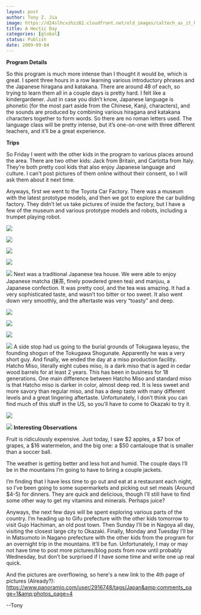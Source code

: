 ```yaml
---
layout: post
author: Tony Z. Jia
image: https://d24slhcvzhzz82.cloudfront.net/old_images/caltech_as_it_happens/6a0105349b8251970b0120a547903f970b.jpg
title: A Hectic Day
categories: [global]
status: Publish
date: 2009-09-04
---
```


**Program Details**

So this program is much more intense than I thought it would be, which is great. I spent three hours in a row learning various introductory phrases and the Japanese hiragana and katakana. There are around 48 of each, so trying to learn them all in a couple days is pretty hard. I felt like a kindergardener. Just in case you didn’t know, Japanese language is phonetic (for the most part aside from the Chinese, Kanji, characters), and the sounds are produced by combining various hiragana and katakana characters together to form words. So there are no roman letters used. The language class will be pretty intense, but it’s one-on-one with three different teachers, and it’ll be a great experience.

**Trips**

So Friday I went with the other kids in the program to various places around the area. There are two other kids: Jack from Britain, and Carlotta from Italy. They’re both pretty cool kids that also enjoy Japanese language and culture. I can't post pictures of them online without their consent, so I will ask them about it next time.

Anyways, first we went to the Toyota Car Factory. There was a museum with the latest prototype models, and then we got to explore the car building factory. They didn’t let us take pictures of inside the factory, but I have a few of the museum and various prototype models and robots, including a trumpet playing robot.


![](https://d24slhcvzhzz82.cloudfront.net/old_images/caltech_as_it_happens/6a0105349b8251970b0120a59e7114970c.jpg)

![](https://d24slhcvzhzz82.cloudfront.net/old_images/caltech_as_it_happens/6a0105349b8251970b0120a59e7223970c.jpg)

![](https://d24slhcvzhzz82.cloudfront.net/old_images/caltech_as_it_happens/6a0105349b8251970b0120a54792a2970b.jpg)

![](https://d24slhcvzhzz82.cloudfront.net/old_images/caltech_as_it_happens/6a0105349b8251970b0120a54792df970b.jpg)

![](https://d24slhcvzhzz82.cloudfront.net/old_images/caltech_as_it_happens/6a0105349b8251970b0120a59e7350970c.jpg)
Next was a traditional Japanese tea house. We were able to enjoy Japanese matcha (抹茶, finely powdered green tea) and manjuu, a Japanese confection. It was pretty cool, and the tea was amazing. It had a very sophisticated taste, and wasn’t too bitter or too sweet. It also went down very smoothly, and the aftertaste was very “toasty” and deep.


![](https://d24slhcvzhzz82.cloudfront.net/old_images/caltech_as_it_happens/6a0105349b8251970b0120a54793f0970b.jpg)

![](https://d24slhcvzhzz82.cloudfront.net/old_images/caltech_as_it_happens/6a0105349b8251970b0120a59e74e5970c.jpg)

![](https://d24slhcvzhzz82.cloudfront.net/old_images/caltech_as_it_happens/6a0105349b8251970b0120a59e7584970c.jpg)

![](https://d24slhcvzhzz82.cloudfront.net/old_images/caltech_as_it_happens/6a0105349b8251970b0120a59e75ef970c.jpg)
A side stop had us going to the burial grounds of Tokugawa Ieyasu, the founding shogun of the Tokugawa Shogunate. Apparently he was a very short guy. And finally, we ended the day at a miso production facility. Hatcho Miso, literally eight cubes miso, is a dark miso that is aged in cedar wood barrels for at least 2 years. This has been in business for 18 generations. One main difference between Hatcho Miso and standard miso is that Hatcho miso is darker in color, almost deep red. It is less sweet and more savory than regular miso, and has a deep taste with many different levels and a great lingering aftertaste. Unfortunately, I don’t think you can find much of this stuff in the US, so you’ll have to come to Okazaki to try it. 


![](https://d24slhcvzhzz82.cloudfront.net/old_images/caltech_as_it_happens/6a0105349b8251970b0120a547987e970b.jpg)

![](https://d24slhcvzhzz82.cloudfront.net/old_images/caltech_as_it_happens/6a0105349b8251970b0120a54796c4970b.jpg)
**Interesting Observations**

Fruit is ridiculously expensive. Just today, I saw $2 apples, a $7 box of grapes, a $16 watermelon, and the big one: a $50 cantaloupe that is smaller than a soccer ball. 

The weather is getting better and less hot and humid. The couple days I’ll be in the mountains I’m going to have to bring a couple jackets.

I’m finding that I have less time to go out and eat at a restaurant each night, so I’ve been going to some supermarkets and picking out set meals (Around $4-5) for dinners. They are quick and delicious, though I’ll still have to find some other way to get my vitamins and minerals. Perhaps juice?

Anyways, the next few days will be spent exploring various parts of the country. I’m heading up to Gifu prefecture with the other kids tomorrow to visit Gujo Hachiman, an old post town. Then Sunday I’ll be in Nagoya all day, visiting the closest large city to Okazaki. Finally, Monday and Tuesday I’ll be in Matsumoto in Nagano prefecture with the other kids from the program for an overnight trip in the mountains. It’ll be fun. Unfortunately, I may or may not have time to post more pictures/blog posts from now until probably Wednesday, but don’t be surprised if I have some time and write one up real quick.

And the pictures are overflowing, so here's a new link to the 4th page of pictures (Already?): https://www.panoramio.com/user/2916748/tags/Japan&amp;comments_page=1&amp;photos_page=4

--Tony
